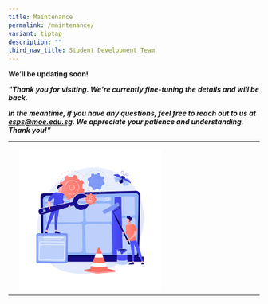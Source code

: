 ```yaml
---
title: Maintenance
permalink: /maintenance/
variant: tiptap
description: ""
third_nav_title: Student Development Team
---
```

<p></p>
<p><strong>We’ll be updating soon!</strong>
</p>
<p></p>
<p><strong><em>"Thank you for visiting. We're currently fine-tuning the details and will be back.</em></strong>
</p>
<p><strong><em>In the meantime, if you have any questions, feel free to reach out to us at <a href="mailto:esps@moe.edu.sg" rel="noopener noreferrer nofollow" target="_blank">esps@moe.edu.sg</a>. We appreciate your patience and understanding. Thank you!"</em></strong>
</p>
<p></p>
<p></p>
<table style="minWidth: 50px">
<colgroup>
<col>
<col>
</colgroup>
<tbody>
<tr>
<td rowspan="1" colspan="1">
<p></p>
</td>
<td rowspan="1" colspan="1">
<p></p>
<div class="isomer-image-wrapper">
<img style="width: 60%;" height="auto" width="100%" alt="web_maintenance" src="/images/Webpage_Maintenance.jpg">
</div>
</td>
</tr>
</tbody>
</table>
<p>
<br>
</p>